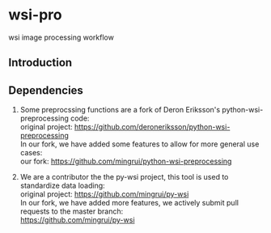 # wsi-pro
wsi image processing workflow

## Introduction


## Dependencies
1. Some preprocssing functions are a fork of Deron Eriksson's python-wsi-preprocessing code:  
original project: https://github.com/deroneriksson/python-wsi-preprocessing  
In our fork, we have added some features to allow for more general use cases:  
our fork: https://github.com/mingrui/python-wsi-preprocessing  

2. We are a contributor the the py-wsi project, this tool is used to standardize data loading:  
original project: https://github.com/mingrui/py-wsi  
In our fork, we have added more features, we actively submit pull requests to the master branch:  
https://github.com/mingrui/py-wsi

